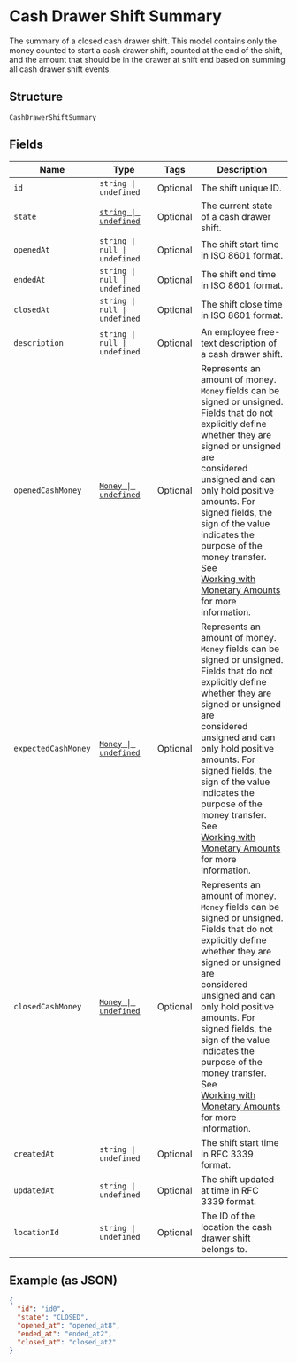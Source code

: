 <!-- Optimized: 2025-10-06 -->
<!-- RPM: 1.6.2.1.1.6.2.1_cash-drawer-shift-summary_20251006 -->
<!-- Session: E2E RPM DNA Application -->
<!-- AOM: RND (Reggie & Dro) -->
<!-- COI: TECHNOLOGY -->
<!-- RPM: HIGH -->
<!-- ACTION: BUILD -->


# Cash Drawer Shift Summary

The summary of a closed cash drawer shift.
This model contains only the money counted to start a cash drawer shift, counted
at the end of the shift, and the amount that should be in the drawer at shift
end based on summing all cash drawer shift events.

## Structure

`CashDrawerShiftSummary`

## Fields

| Name | Type | Tags | Description |
|  --- | --- | --- | --- |
| `id` | `string \| undefined` | Optional | The shift unique ID. |
| `state` | [`string \| undefined`](../../doc/models/cash-drawer-shift-state.md) | Optional | The current state of a cash drawer shift. |
| `openedAt` | `string \| null \| undefined` | Optional | The shift start time in ISO 8601 format. |
| `endedAt` | `string \| null \| undefined` | Optional | The shift end time in ISO 8601 format. |
| `closedAt` | `string \| null \| undefined` | Optional | The shift close time in ISO 8601 format. |
| `description` | `string \| null \| undefined` | Optional | An employee free-text description of a cash drawer shift. |
| `openedCashMoney` | [`Money \| undefined`](../../doc/models/money.md) | Optional | Represents an amount of money. `Money` fields can be signed or unsigned.<br>Fields that do not explicitly define whether they are signed or unsigned are<br>considered unsigned and can only hold positive amounts. For signed fields, the<br>sign of the value indicates the purpose of the money transfer. See<br>[Working with Monetary Amounts](https://developer.squareup.com/docs/build-basics/working-with-monetary-amounts)<br>for more information. |
| `expectedCashMoney` | [`Money \| undefined`](../../doc/models/money.md) | Optional | Represents an amount of money. `Money` fields can be signed or unsigned.<br>Fields that do not explicitly define whether they are signed or unsigned are<br>considered unsigned and can only hold positive amounts. For signed fields, the<br>sign of the value indicates the purpose of the money transfer. See<br>[Working with Monetary Amounts](https://developer.squareup.com/docs/build-basics/working-with-monetary-amounts)<br>for more information. |
| `closedCashMoney` | [`Money \| undefined`](../../doc/models/money.md) | Optional | Represents an amount of money. `Money` fields can be signed or unsigned.<br>Fields that do not explicitly define whether they are signed or unsigned are<br>considered unsigned and can only hold positive amounts. For signed fields, the<br>sign of the value indicates the purpose of the money transfer. See<br>[Working with Monetary Amounts](https://developer.squareup.com/docs/build-basics/working-with-monetary-amounts)<br>for more information. |
| `createdAt` | `string \| undefined` | Optional | The shift start time in RFC 3339 format. |
| `updatedAt` | `string \| undefined` | Optional | The shift updated at time in RFC 3339 format. |
| `locationId` | `string \| undefined` | Optional | The ID of the location the cash drawer shift belongs to. |

## Example (as JSON)

```json
{
  "id": "id0",
  "state": "CLOSED",
  "opened_at": "opened_at8",
  "ended_at": "ended_at2",
  "closed_at": "closed_at2"
}
```

